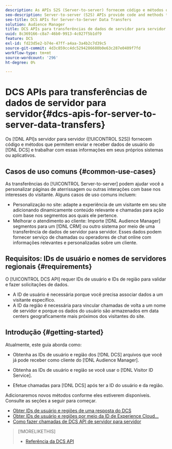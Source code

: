 ```yaml
---
description: As APIs S2S (Server-to-server) fornecem código e métodos que permitem enviar e receber dados de usuários DCS e trabalhar com essas informações em seus próprios sistemas ou aplicativos.
seo-description: Server-to-server (S2S) APIs provide code and methods that let you send and receive DCS user data and work with this information in your own systems or applications.
seo-title: DCS APIs for Server-to-Server Data Transfers
solution: Audience Manager
title: DCS APIs para transferências de dados de servidor para servidor
uuid: 8c369166-c8a7-46b0-9913-4c027f5b1df9
feature: DCS
exl-id: fd23d5e2-b74e-47ff-a4aa-3a4b2c7d39c5
source-git-commit: 4d3c859cc4dc5294286680b0e63c287e0409f7fd
workflow-type: tm+mt
source-wordcount: '296'
ht-degree: 0%

---
```


# DCS APIs para transferências de dados de servidor para servidor{#dcs-apis-for-server-to-server-data-transfers}

Os [!DNL API]s servidor para servidor ([!UICONTROL S2S]) fornecem código e métodos que permitem enviar e receber dados de usuário do [!DNL DCS] e trabalhar com essas informações em seus próprios sistemas ou aplicativos.

## Casos de uso comuns {#common-use-cases}

As transferências do [!UICONTROL Server-to-server] podem ajudar você a personalizar páginas de aterrissagem ou outras interações com base nos interesses do visitante. Alguns casos de uso comuns incluem:

* Personalização no site: adapte a experiência de um visitante em seu site adicionando dinamicamente conteúdo relevante e chamadas para ação com base nos segmentos aos quais ele pertence.
* Melhorar o atendimento ao cliente: Importe [!DNL Audience Manager] segmentos para um [!DNL CRM] ou outro sistema por meio de uma transferência de dados de servidor para servidor. Esses dados podem fornecer serviço de chamadas ou operadores de chat online com informações relevantes e personalizadas sobre um cliente.

## Requisitos: IDs de usuário e nomes de servidores regionais {#requirements}

O [!UICONTROL DCS API] requer IDs de usuário e IDs de região para validar e fazer solicitações de dados.

* A ID de usuário é necessária porque você precisa associar dados a um visitante específico.
* A ID da região é necessária para vincular chamadas de volta a um nome de servidor e porque os dados do usuário são armazenados em data centers geograficamente mais próximos dos visitantes do site.

## Introdução {#getting-started}

Atualmente, este guia aborda como:

* Obtenha as IDs de usuário e região dos [!DNL DCS] arquivos que você já pode receber como cliente do [!DNL Audience Manager].

* Obtenha as IDs de usuário e região se você usar o [!DNL Visitor ID Service].
* Efetue chamadas para [!DNL DCS] após ter a ID do usuário e da região.

Adicionaremos novos métodos conforme eles estiverem disponíveis. Consulte as seções a seguir para começar.

* [Obter IDs de usuário e regiões de uma resposta do DCS](dcs-aam-ids.md)
* [Obter IDs de usuário e regiões por meio da ID de Experience Cloud...](dcs-mcid-ids.md)
* [Como fazer chamadas de DCS API de servidor para servidor](dcs-s2s-calls.md)

>[!MORELIKETHIS]
>
>* [Referência da DCS API](../../../api/dcs-intro/dcs-api-reference/dcs-api-methods.md)
